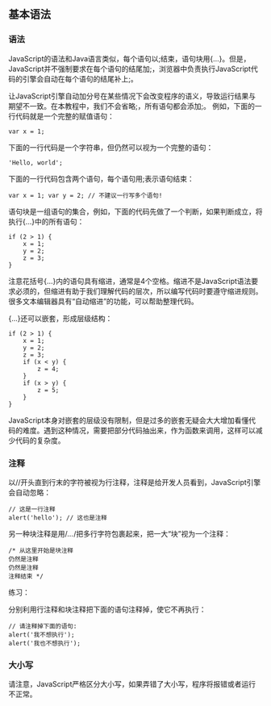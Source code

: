 ## 基本语法

### 语法
JavaScript的语法和Java语言类似，每个语句以;结束，语句块用{...}。但是，JavaScript并不强制要求在每个语句的结尾加;，浏览器中负责执行JavaScript代码的引擎会自动在每个语句的结尾补上;。

 让JavaScript引擎自动加分号在某些情况下会改变程序的语义，导致运行结果与期望不一致。在本教程中，我们不会省略;，所有语句都会添加;。
例如，下面的一行代码就是一个完整的赋值语句：
```
var x = 1;
```
下面的一行代码是一个字符串，但仍然可以视为一个完整的语句：
```
'Hello, world';
```
下面的一行代码包含两个语句，每个语句用;表示语句结束：
```
var x = 1; var y = 2; // 不建议一行写多个语句!
```
语句块是一组语句的集合，例如，下面的代码先做了一个判断，如果判断成立，将执行{...}中的所有语句：
```
if (2 > 1) {
    x = 1;
    y = 2;
    z = 3;
}
```
注意花括号{...}内的语句具有缩进，通常是4个空格。缩进不是JavaScript语法要求必须的，但缩进有助于我们理解代码的层次，所以编写代码时要遵守缩进规则。很多文本编辑器具有“自动缩进”的功能，可以帮助整理代码。

{...}还可以嵌套，形成层级结构：
```
if (2 > 1) {
    x = 1;
    y = 2;
    z = 3;
    if (x < y) {
        z = 4;
    }
    if (x > y) {
        z = 5;
    }
}
```
JavaScript本身对嵌套的层级没有限制，但是过多的嵌套无疑会大大增加看懂代码的难度。遇到这种情况，需要把部分代码抽出来，作为函数来调用，这样可以减少代码的复杂度。

### 注释
以//开头直到行末的字符被视为行注释，注释是给开发人员看到，JavaScript引擎会自动忽略：
```
// 这是一行注释
alert('hello'); // 这也是注释
```
另一种块注释是用/*...*/把多行字符包裹起来，把一大“块”视为一个注释：
```
/* 从这里开始是块注释
仍然是注释
仍然是注释
注释结束 */
```
练习：

分别利用行注释和块注释把下面的语句注释掉，使它不再执行：
```
// 请注释掉下面的语句:
alert('我不想执行');
alert('我也不想执行');
```
### 大小写
请注意，JavaScript严格区分大小写，如果弄错了大小写，程序将报错或者运行不正常。